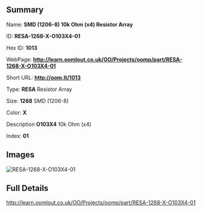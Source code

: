 

## Summary
 
Name: __SMD (1206-8) 10k Ohm (x4) Resistor Array__

ID: __RESA-1268-X-O103X4-01__

Hex ID: __1013__

WebPage: __http://learn.oomlout.co.uk/OO/Projects/oomp/part/RESA-1268-X-O103X4-01__

Short URL: __http://oom.lt/1013__


Type: __RESA__ Resistor Array 

Size: __1268__ SMD (1206-8) 

Color: __X__  

Description __O103X4__ 10k Ohm (x4) 

Index: __01__


## Images
![RESA-1268-X-O103X4-01](http://oomlout.com/oomp-gen/parts/RESA-1268-X-O103X4-01/RESA-1268-X-O103X4-01_420.jpg)



## Full Details

 http://learn.oomlout.co.uk/OO/Projects/oomp/part/RESA-1268-X-O103X4-01














